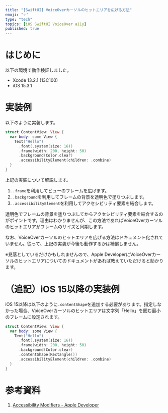 ```yaml
---
title: "[SwiftUI] VoiceOverカーソルのヒットエリアを広げる方法"
emoji: "✨"
type: "tech"
topics: [iOS SwiftUI VoiceOver a11y]
published: true
---
```

# はじめに

以下の環境で動作検証しました。

- Xcode 13.2.1 (13C100)
- iOS 15.3.1

# 実装例

以下のように実装します。

```swift
struct ContentView: View {
  var body: some View {
    Text("Hello")
      .font(.system(size: 16))
      .frame(width: 200, height: 50)
      .background(Color.clear)
      .accessibilityElement(children: .combine)
  }
}
```

上記の実装について解説します。

1. `.frame`を利用してビューのフレームを広げます。
2. `.background`を利用してフレームの背景を透明色で塗りつぶします。
3. `.accessibilityElement`を利用してアクセシビリティ要素を結合します。

透明色でフレームの背景を塗りつぶしてからアクセシビリティ要素を結合するのがポイントです。理由はわかりませんが、この方法であればVoiceOverカーソルのヒットエリアがフレームのサイズと同期します。

なお、VoiceOverカーソルのヒットエリアを広げる方法はドキュメント化されていません。従って、上記の実装が今後も動作するかは補償しません。

※見落としているだけかもしれませんので、Apple DeveloperにVoiceOverカーソルのヒットエリアについてのドキュメントがあれば教えていただけると助かります。

# （追記）iOS 15以降の実装例

iOS 15以降は以下のように`.contentShape`を追加する必要があります。指定しなかった場合、VoiceOverカーソルのヒットエリアは文字列「Hello」を囲む最小のフレームに設定されます。

```swift
struct ContentView: View {
  var body: some View {
    Text("Hello")
      .font(.system(size: 16))
      .frame(width: 200, height: 50)
      .background(Color.clear)
      .contentShape(Rectangle())
      .accessibilityElement(children: .combine)
  }
}
```

# 参考資料

1. [Accessibility Modifiers - Apple Developer](https://developer.apple.com/documentation/swiftui/view-accessibility)
